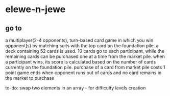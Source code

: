 # elewe-n-jewe
## go to 
a multiplayer(2-4 opponents), turn-based card game in which you win opponent(s) by matching suits with the top card on the foundation pile.
a deck containing 52 cards is used. 10 cards go to each participant, while the remaining cards can be purchased one at a time from the market pile.
when a participant wins, its score is calculated based on the number of cards currently on the foundation pile.
purchase of a card from market pile costs 1 point 
game ends when opponent runs out of cards and no card remains in the market to purchase

to-do:
swap two elements in an array - for difficulty levels creation 
